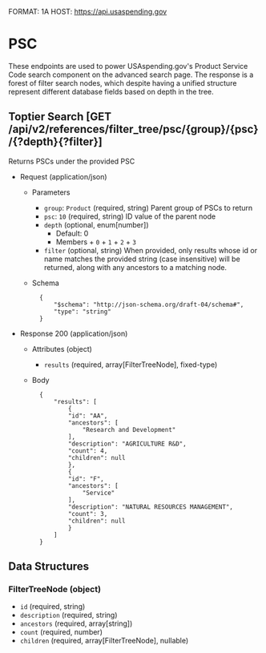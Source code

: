 FORMAT: 1A
HOST: https://api.usaspending.gov

# PSC

These endpoints are used to power USAspending.gov's Product Service Code search component on the advanced search page.
The response is a forest of filter search nodes, which despite having a unified structure represent different
database fields based on depth in the tree.

## Toptier Search [GET /api/v2/references/filter_tree/psc/{group}/{psc}/{?depth}{?filter}]

Returns PSCs under the provided PSC
+ Request (application/json)
    + Parameters
        + `group`: `Product` (required, string)
        Parent group of PSCs to return
        + `psc`: `10` (required, string)
        ID value of the parent node
        + `depth` (optional, enum[number]) 
            + Default: 0
            + Members
                    + `0`
                    + `1`
                    + `2`
                    + `3`
        + `filter` (optional, string) 
        When provided, only results whose id or name matches the provided string (case insensitive) will be returned, along with any ancestors to a matching node. 
    
    + Schema
    
            {
                "$schema": "http://json-schema.org/draft-04/schema#",
                "type": "string"
            }

+ Response 200 (application/json)
    + Attributes (object)
        + `results` (required, array[FilterTreeNode], fixed-type)
    + Body
    
            {
                "results": [
                    {
                    "id": "AA",
                    "ancestors": [
                        "Research and Development"
                    ],
                    "description": "AGRICULTURE R&D",
                    "count": 4,
                    "children": null
                    },
                    {
                    "id": "F",
                    "ancestors": [
                        "Service"
                    ],
                    "description": "NATURAL RESOURCES MANAGEMENT",
                    "count": 3,
                    "children": null
                    }
                ]
            }
       
## Data Structures

### FilterTreeNode (object)

+ `id` (required, string)
+ `description` (required, string)
+ `ancestors` (required, array[string])
+ `count` (required, number)
+ `children` (required, array[FilterTreeNode], nullable)